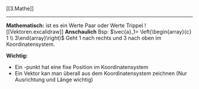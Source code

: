 [[3.Mathe]]
___
**Mathematisch:** ist es ein Werte Paar oder Werte Trippel
![[Vektoren.excalidraw]]
**Anschaulich**
Bsp: 
$\vec{a}_1= \left(\begin{array}{c} 1 \\ 3\end{array}\right)$ Geht 1 nach rechts und 3 nach oben im Koordinatensystem.

**Wichtig:**
- Ein -punkt hat eine fixe Position im Koordinatensystem
- Ein Vektor kan man überall aus dem Koordinatensystem zeichnen (Nur Ausrichtung und Länge wichtig)



